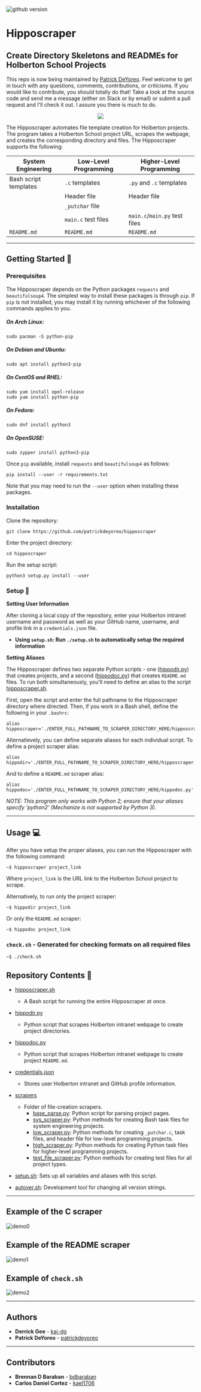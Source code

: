 ![github version](https://d25lcipzij17d.cloudfront.net/badge.svg?id=gh&type=6&v=1.1.1&x2=0)
# Hipposcraper

## Create Directory Skeletons and READMEs for Holberton School Projects

This repo is now being maintained by [Patrick DeYoreo](github.com/patrickdeyoreo).
Feel welcome to get in touch with any questions, comments, contributions, or
criticisms. If you would like to contribute, you should totally do that! Take a
look at the source code and send me a message (either on Slack or by email) or
submit a pull request and I'll check it out. I assure you there is much to do.

<p align="center">
  <img src="http://www.holbertonschool.com/holberton-logo.png">
</p>

The Hipposcraper automates file template creation for Holberton projects. The 
program takes a Holberton School project URL, scrapes the webpage, and creates
the corresponding directory and files. The Hipposcraper supports the following: 

| System Engineering    | Low-Level Programming | Higher-Level Programming      |
| --------------------- | --------------------- | ----------------------------- |
| Bash script templates | `.c` templates        | `.py` and `.c` templates      |
|                       | Header file           | Header file                   |
|                       | `_putchar` file       |                               |
|                       | `main.c` test files   | `main.c`/`main.py` test files |
| `README.md`           | `README.md`           | `README.md`                   |

---

## Getting Started :wrench:

### Prerequisites

The Hipposcraper depends on the Python packages `requests` and `beautifulsoup4`. 
The simplest way to install these packages is through `pip`.
If `pip` is not installed, you may install it by running whichever of the
following commands applies to you.

##### On Arch Linux:

```
sudo pacman -S python-pip
```

##### On Debian and Ubuntu:

```
sudo apt install python3-pip
```

##### On CentOS and RHEL:

```
sudo yum install epel-release 
sudo yum install python-pip
```

##### On Fedora:

```
sudo dnf install python3
```

##### On OpenSUSE:

```
sudo zypper install python3-pip
```

Once `pip` available, install `requests` and `beautifulsoup4` as follows:

```
pip install --user -r requirements.txt
```

Note that you may need to run the `--user` option when installing these packages.


### Installation

Clone the repository:

```
git clone https://github.com/patrickdeyoreo/hipposcraper
```

Enter the project directory:

```
cd hipposcraper
```

Run the setup script:

```
python3 setup.py install --user
```

### Setup :key:

**Setting User Information**

After cloning a local copy of the repository, enter your Holberton intranet 
username and password as well as your GitHub name, username, and profile link 
in a `credentials.json` file.
  - **Using `setup.sh`: Run `./setup.sh` to automatically setup the required information**

**Setting Aliases**

The Hipposcraper defines two separate Python scripts - one 
([hippodir.py](./hippodir.py)) that creates projects, 
and a second ([hippodoc.py](./hippodoc.py)) that creates 
`README.md` files. To run both simultaneously, you'll need to define an alias 
to the script [hipposcraper.sh](./hipposcraper.sh).

First, open the script and enter the full pathname to the Hipposcraper 
directory where directed. Then, if you work in a Bash shell, define the 
following in your `.bashrc`:

```
alias hipposcraper='./ENTER_FULL_PATHNAME_TO_SCRAPER_DIRECTORY_HERE/hipposcraper.sh'
```

Alternatievely, you can define separate aliases for each individual script. To 
define a project scraper alias:

```
alias hippodir='./ENTER_FULL_PATHNAME_TO_SCRAPER_DIRECTORY_HERE/hipposcraper.py'
```

And to define a `README.md` scraper alias:

```
alias hippodoc='./ENTER_FULL_PATHNAME_TO_SCRAPER_DIRECTORY_HERE/hippodoc.py'
```

*NOTE: This program only works with Python 2; ensure that your aliases 
specify 'python2' (Mechanize is not supported by Python 3).*

---

## Usage :computer:

After you have setup the proper aliases, you can run the Hipposcraper with the 
following command:

```
~$ hipposcraper project_link
```

Where `project_link` is the URL link to the Holberton School project to scrape.

Alternatively, to run only the project scraper:

```
~$ hippodir project_link
```

Or only the `README.md` scraper:

```
~$ hippodoc project_link
```

### `check.sh` - Generated for checking formats on all required files

```
~$ ./check.sh
```

## Repository Contents :file_folder:

* [hipposcraper.sh](./hipposcraper.sh)
  * A Bash script for running the entire Hipposcraper at once.

* [hippodir.py](./hippodir.py)
  * Python script that scrapes Holberton intranet webpage to create project 
directories.

* [hippodoc.py](./hippodoc.py)
  * Python script that scrapes Holberton intranet webpage to create project 
`README.md`.

* [credentials.json](./credentials.json)
  * Stores user Holberton intranet and GitHub profile information.

* [scrapers](./scrapers)
  * Folder of file-creation scrapers.
    * [base_parse.py](./scrapers/base_parse.py): Python script for parsing project pages.
    * [sys_scraper.py](./scrapers/sys_scraper.py): Python methods for creating 
Bash task files for system engineering projects.
    * [low_scraper.py](./scrapers/low_scraper.py): Python methods for creating 
`_putchar.c`, task files, and header file for low-level programming projects.
    * [high_scraper.py](./scrapers/high_scraper.py): Python methods for creating 
Python task files for higher-level programming projects.
    * [test_file_scraper.py](./scrapers/test_file_scraper.py): Python methods for creating 
test files for all project types.
* [setup.sh](./setup.sh): Sets up all variables and aliases with this script.
* [autover.sh](./autover.sh): Development tool for changing all version strings.
    
---

## Example of the C scraper

![demo0](https://i.imgur.com/oB08uzF.png)

## Example of the README scraper

![demo1](https://i.imgur.com/6qaC92l.jpg)

## Example of `check.sh`

![demo2](https://i.imgur.com/oQqTLWXh.jpg)

---

## Authors
* **Derrick Gee** - [kai-dg](https://github.com/kai-dg)
* **Patrick DeYoreo** - [patrickdeyoreo](https://github.com/patrickdeyoreo)

---

## Contributors
* **Brennan D Baraban** - [bdbaraban](https://github.com/bdbaraban)
* **Carlos Daniel Cortez** - [kael1706](https://github.com/kael1706)
